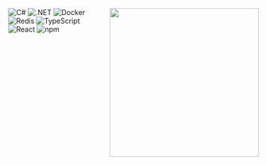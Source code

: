 <img align="right" src="https://i.pinimg.com/originals/69/b2/88/69b28856241ddc9ee1b856faea64db05.gif" width="300">
<div align="left">
  <div>
    <img alt="C#" src="https://img.shields.io/badge/C%23-000000?style=for-the-badge&logo=csharp&logoColor=white" />
    <img alt=".NET" src="https://img.shields.io/badge/.NET-000000?style=for-the-badge&logo=visualstudio&logoColor=white" />
    <img alt="Docker" src="https://img.shields.io/badge/Docker-000000?style=for-the-badge&logo=docker&logoColor=white" />
    <img alt="Redis" src="https://img.shields.io/badge/Redis-000000?style=for-the-badge&logo=redis&logoColor=white" />
    <img alt="TypeScript" src="https://img.shields.io/badge/TypeScript-000000?style=for-the-badge&logo=typescript&logoColor=white" />
    <img alt="React" src="https://img.shields.io/badge/React-000000?style=for-the-badge&logo=react&logoColor=white" />
    <img alt="npm" src="https://img.shields.io/badge/npm-000000?style=for-the-badge&logo=npm&logoColor=white" />
  </div>
</div>
